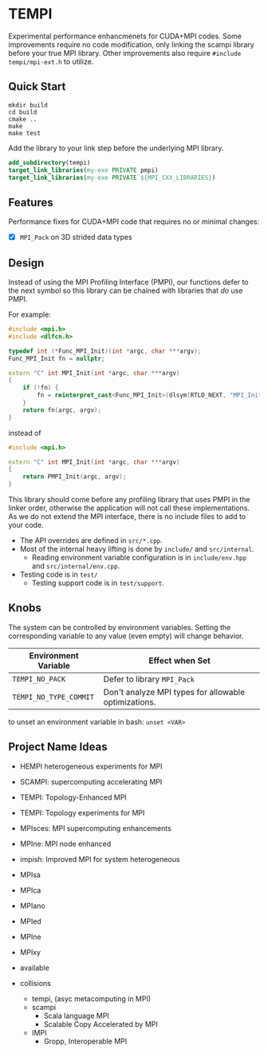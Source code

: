 # TEMPI

Experimental performance enhancmenets for CUDA+MPI codes.
Some improvements require no code modification, only linking the scampi library before your true MPI library.
Other improvements also require `#include tempi/mpi-ext.h` to utilize.

## Quick Start

```
mkdir build
cd build
cmake ..
make
make test
```

Add the library to your link step before the underlying MPI library.

```cmake
add_subdirectory(tempi)
target_link_libraries(my-exe PRIVATE pmpi)
target_link_libraries(my-exe PRIVATE ${MPI_CXX_LIBRARIES})
```

## Features

Performance fixes for CUDA+MPI code that requires no or minimal changes:
- [x] `MPI_Pack` on 3D strided data types

## Design 

Instead of using the MPI Profiling Interface (PMPI), our functions defer to the next symbol so this library can be chained with libraries that *do* use PMPI.

For example:

```c++
#include <mpi.h>
#include <dlfcn.h>

typedef int (*Func_MPI_Init)(int *argc, char ***argv);
Func_MPI_Init fn = nullptr;

extern "C" int MPI_Init(int *argc, char ***argv)
{
    if (!fn) {
        fn = reinterpret_cast<Func_MPI_Init>(dlsym(RTLD_NEXT, "MPI_Init"));
    }
    return fn(argc, argv);
}
```

instead of 

```c++
#include <mpi.h>

extern "C" int MPI_Init(int *argc, char ***argv)
{
    return PMPI_Init(argc, argv);
}
```

This library should come before any profiling library that uses PMPI in the linker order, otherwise the application will not call these implementations.
As we do not extend the MPI interface, there is no include files to add to your code.

* The API overrides are defined in `src/*.cpp`.
* Most of the internal heavy lifting is done by `include/` and `src/internal`.
  * Reading environment variable configuration is in `include/env.hpp` and `src/internal/env.cpp`.
* Testing code is in `test/`
  * Testing support code is in `test/support`.

## Knobs

The system can be controlled by environment variables.
Setting the corresponding variable to any value (even empty) will change behavior.

|Environment Variable|Effect when Set|
|-|-|
|`TEMPI_NO_PACK`|Defer to library `MPI_Pack`|
|`TEMPI_NO_TYPE_COMMIT`|Don't analyze MPI types for allowable optimizations.|

to unset an environment variable in bash: `unset <VAR>`


## Project Name Ideas

* HEMPI heterogeneous experiments for MPI
* SCAMPI: supercomputing accelerating MPI
* TEMPI: Topology-Enhanced MPI
* TEMPI: Topology experiments for MPI
* MPIsces: MPI supercomputing enhancements
* MPIne: MPI node enhanced
* impish: Improved MPI for system heterogeneous
* MPIsa
* MPIca
* MPIano
* MPIed
* MPIne
* MPIxy

* available
* collisions
  * tempi, (asyc metacomputing in MPI)
  * scampi
    * Scala language MPI
    * Scalable Copy Accelerated by MPI
  * IMPI
    * Gropp, Interoperable MPI